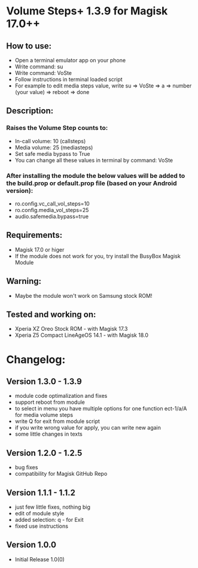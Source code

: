 # Volume Steps+ 1.3.9 for Magisk 17.0++

## How to use:
- Open a terminal emulator app on your phone
- Write command: su
- Write command: VoSte
- Follow instructions in terminal loaded script
- For example to edit media steps value, write su => VoSte => a => number (your value) => reboot => done

## Description:
### Raises the Volume Step counts to:
- In-call volume:	10 (callsteps) 
- Media volume:		25 (mediasteps)
- Set safe media bypass to True 
- You can change all these values in terminal by command: VoSte

### After installing the module the below values will be added to the build.prop or default.prop file (based on your Android version):
- ro.config.vc_call_vol_steps=10
- ro.config.media_vol_steps=25
- audio.safemedia.bypass=true

## Requirements:
- Magisk 17.0 or higer
- If the module does not work for you, try install the BusyBox Magisk Module

## Warning:
- Maybe the module won't work on Samsung stock ROM!

## Tested and working on:
- Xperia XZ Oreo Stock ROM - with Magisk 17.3
- Xperia Z5 Compact LineAgeOS 14.1 - with Magisk 18.0

# Changelog:
## Version 1.3.0 - 1.3.9
  - module code optimalization and fixes
  - support reboot from module
  - to select in menu you have multiple options for one function ect-1/a/A for media volume steps
  - write Q for exit from module script
  - if you write wrong value for apply, you can write new again
  - some little changes in texts

## Version 1.2.0 - 1.2.5
  - bug fixes
  - compatibility for Magisk GitHub Repo

## Version 1.1.1 - 1.1.2
  - just few little fixes, nothing big
  - edit of module style
  - added selection: q - for Exit
  - fixed use instructions

## Version 1.0.0
  - Initial Release 1.0(0)
